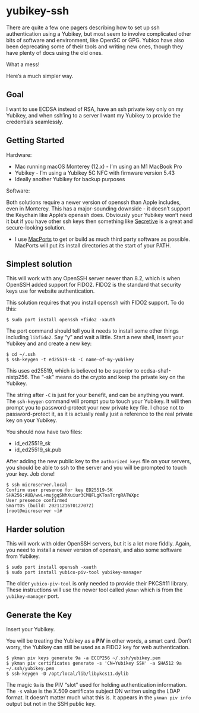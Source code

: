 # yubikey-ssh

There are quite a few one pagers describing how to set up ssh authentication using a
Yubikey, but most seem to involve complicated other bits of software and environment, like
OpenSC or GPG. Yubico have also been deprecating some of their tools and writing new ones,
though they have plenty of docs using the old ones.

What a mess!

Here’s a much simpler way.

## Goal

I want to use ECDSA instead of RSA, have an ssh private key only on my Yubikey, and when
ssh’ing to a server I want my Yubikey to provide the credentials seamlessly.

## Getting Started

Hardware:

* Mac running macOS Monterey (12.x) - I’m using an M1 MacBook Pro
* Yubikey - I’m using a Yubikey 5C NFC with firmware version 5.43
* Ideally another Yubikey for backup purposes

Software:

Both solutions require a newer version of openssh than Apple includes, even in Monterey.
This has a major-sounding downside - it doesn’t support the Keychain like Apple’s openssh
does. Obviously your Yubikey won’t need it but if you have other ssh keys then something
like [Secretive](https://github.com/maxgoedjen/secretive) is a great and secure-looking
solution.

* I use [MacPorts](https://www.macports.org/) to get or build as much third party software
as possible. MacPorts will put its install directories at the start of your PATH.

## Simplest solution

This will work with any OpenSSH server newer than 8.2, which is when OpenSSH added support
for FIDO2. FIDO2 is the standard that security keys use for website authentication.

This solution requires that you install openssh with FIDO2 support. To do this:

```
$ sudo port install openssh +fido2 -xauth
```

The port command should tell you it needs to install some other things including `libfido2`.
Say “y” and wait a little. Start a new shell, insert your Yubikey and and create a new
key:

```
$ cd ~/.ssh
$ ssh-keygen -t ed25519-sk -C name-of-my-yubikey
```

This uses ed25519, which is believed to be superior to ecdsa-sha1-nistp256. The “-sk”
means do the crypto and keep the private key on the Yubikey.

The string after `-C` is just for your benefit, and can be anything you want. The
`ssh-keygen` command will prompt you to touch your Yubikey. It will then prompt you to
password-protect your new private key file. I chose not to password-protect it, as it
is actually really just a reference to the real private key on your Yubikey.

You should now have two files:

* id_ed25519_sk
* id_ed25519_sk.pub

After adding the new public key to the `authorized_keys` file on your servers, you should be
able to ssh to the server and you will be prompted to touch your key. Job done!

```
$ ssh microserver.local
Confirm user presence for key ED25519-SK SHA256:AUB/wwL+mujgqSNhXuiur3CMQFLgKToaTcrgRATWXpc
User presence confirmed
SmartOS (build: 20211216T012707Z)
[root@microserver ~]# 
```

## Harder solution

This will work with older OpenSSH servers, but it is a lot more fiddly. Again, you need to
install a newer version of openssh, and also some software from Yubikey.

```
$ sudo port install openssh -xauth
$ sudo port install yubico-piv-tool yubikey-manager
```

The older `yubico-piv-tool` is only needed to provide their PKCS#11 library. These
instructions will use the newer tool called `ykman` which is from the `yubikey-manager`
port.

## Generate the Key

Insert your Yubikey.

You will be treating the Yubikey as a **PIV** in other words, a smart card. Don’t worry,
the Yubikey can still be used as a FIDO2 key for web authentication.

```
$ ykman piv keys generate 9a -a ECCP256 ~/.ssh/yubikey.pem
$ ykman piv certificates generate -s 'CN=Yubikey SSH' -a SHA512 9a ~/.ssh/yubikey.pem
$ ssh-keygen -D /opt/local/lib/libykcs11.dylib
```

The magic `9a` is the PIV “slot” used for holding authentication information. The `-s`
value is the X.509 certificate subject DN written using the LDAP format. It doesn’t matter
much what this is. It appears in the `ykman piv info` output but not in the SSH public key.
